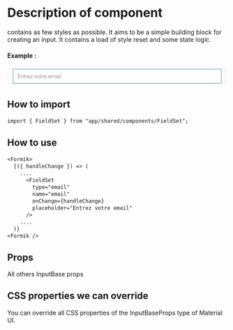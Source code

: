 # Description of component

contains as few styles as possible. It aims to be a simple building block for creating an input. It contains a load of
style reset and some state logic.

#### Example :

![](assets/desc.png)

## How to import

```node
import { FieldSet } from "app/shared/components/FieldSet";
```

## How to use

```node
<Formik>
  {({ handleChange }) => (
    ....
      <FieldSet
        type="email"
        name="email"
        onChange={handleChange}
        placeholder="Entrez votre email"
      />
    ....
  )}
<Formik />
```

## Props

All others InputBase props

## CSS properties we can override

You can override all CSS properties of the InputBaseProps type of Material UI.
